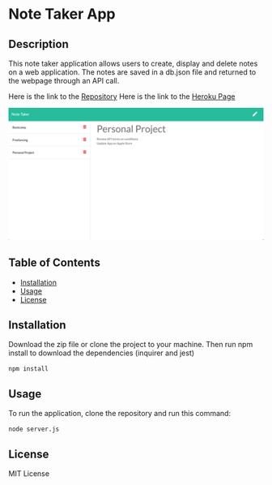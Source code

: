 # Note Taker App

## Description

This note taker application allows users to create, display and delete notes on a web application. The notes are saved in a db.json file and returned to the webpage through an API call. 

Here is the link to the [Repository](https://github.com/PierreParienteDimitrov/note_taker)
Here is the link to the [Heroku Page](https://immense-crag-97124.herokuapp.com/)

![team page](./images/img-1.png)

## Table of Contents

- [Installation](#installation)
- [Usage](#usage)
- [License](#license)

## Installation

Download the zip file or clone the project to your machine. Then run npm install to download the dependencies (inquirer and jest)

```terminal
npm install
```

## Usage

To run the application, clone the repository and run this command:

```terminal
node server.js
```

## License

MIT License
